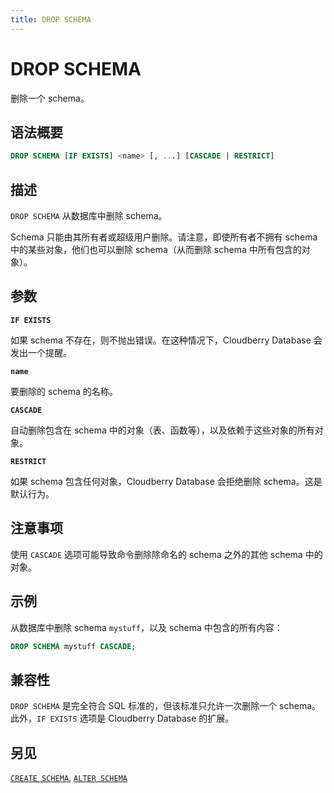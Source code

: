 ```yaml
---
title: DROP SCHEMA
---
```


# DROP SCHEMA

删除一个 schema。

## 语法概要

```sql
DROP SCHEMA [IF EXISTS] <name> [, ...] [CASCADE | RESTRICT]
```

## 描述

`DROP SCHEMA` 从数据库中删除 schema。

Schema 只能由其所有者或超级用户删除。请注意，即使所有者不拥有 schema 中的某些对象，他们也可以删除 schema（从而删除 schema 中所有包含的对象）。

## 参数

**`IF EXISTS`**

如果 schema 不存在，则不抛出错误。在这种情况下，Cloudberry Database 会发出一个提醒。

**`name`**

要删除的 schema 的名称。

**`CASCADE`**

自动删除包含在 schema 中的对象（表、函数等），以及依赖于这些对象的所有对象。

**`RESTRICT`**

如果 schema 包含任何对象，Cloudberry Database 会拒绝删除 schema。这是默认行为。

## 注意事项

使用 `CASCADE` 选项可能导致命令删除除命名的 schema 之外的其他 schema 中的对象。

## 示例

从数据库中删除 schema `mystuff`，以及 schema 中包含的所有内容：

```sql
DROP SCHEMA mystuff CASCADE;
```

## 兼容性

`DROP SCHEMA` 是完全符合 SQL 标准的，但该标准只允许一次删除一个 schema。此外，`IF EXISTS` 选项是 Cloudberry Database 的扩展。

## 另见

[`CREATE SCHEMA`](https://github.com/cloudberrydb/cloudberrydb-site/blob/cbdb-doc-validation/docs/sql-stmts/sql-stmt-create-schema.md), [`ALTER SCHEMA`](https://github.com/cloudberrydb/cloudberrydb-site/blob/cbdb-doc-validation/docs/sql-stmts/sql-stmt-alter-schema.md)
